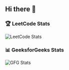 ## Hi there 👋

<!--
**ishu-art/ishu-art** is a ✨ _special_ ✨ repository because its `README.md` (this file) appears on your GitHub profile.

Here are some ideas to get you started:

- 🔭 I’m currently working on ...
- 🌱 I’m currently learning ...
- 👯 I’m looking to collaborate on ...
- 🤔 I’m looking for help with ...
- 💬 Ask me about ...
- 📫 How to reach me: ...
- 😄 Pronouns: ...
- ⚡ Fun fact: ...
-->

### 🏆 LeetCode Stats
![LeetCode Stats](https://leetcard.jacoblin.cool/_ishu?theme=dark&ext=heatmap)

### 📊 GeeksforGeeks Stats
![GFG Stats](https://gfg-stats.vercel.app/api?user=yishut6bc&theme=dark)

